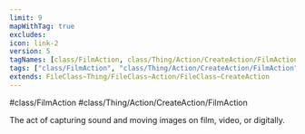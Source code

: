 ```yaml
---
limit: 9
mapWithTag: true
excludes:
icon: link-2
version: 5
tagNames: [class/FilmAction, class/Thing/Action/CreateAction/FilmAction, schema-org/FilmAction]
tags: ["class/FilmAction", "class/Thing/Action/CreateAction/FilmAction"]
extends: FileClass~Thing/FileClass~Action/FileClass~CreateAction
---
```


#class/FilmAction
#class/Thing/Action/CreateAction/FilmAction


The act of capturing sound and moving images on film, video, or digitally.

